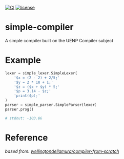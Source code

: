 [![CI](https://github.com/lfvilella/simple-compiler/workflows/CI/badge.svg?event=push)](https://github.com/lfvilella/simple-compiler/actions?query=event%3Apush+branch%3Amain+workflow%3ACI)
[![license](https://img.shields.io/github/license/lfvilella/simple-compiler.svg)](https://github.com/lfvilella/simple-compiler/blob/master/LICENSE)

# simple-compiler
A simple compiler built on the UENP Compiler subject

# Example
```py
lexer = simple_lexer.SimpleLexer(
    '$x = (2 - 2) + 2/5;'
    '$y = 2 * 10 + 1;'
    '$z = ($x + $y) * 5;'
    '$p = 3.14 - $z;'
    'print($p);'
)
parser = simple_parser.SimpleParser(lexer)
parser.prog()

# stdout: -103.86
```

# Reference

*based from: [wellingtondellamura/compiler-from-scratch](https://github.com/wellingtondellamura/compiler-from-scratch/tree/master/)*
